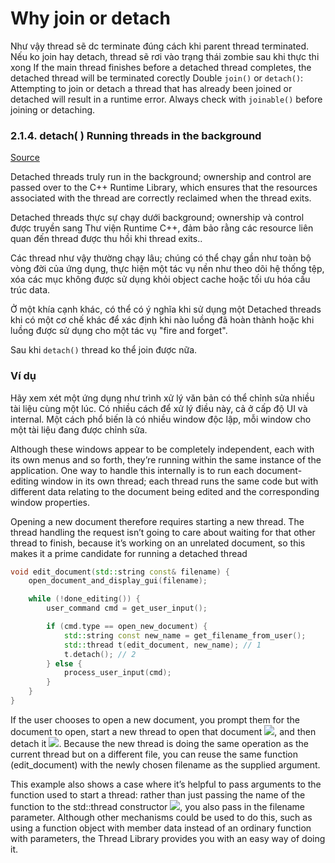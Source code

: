 # Why join or detach
Như vậy thread sẽ dc terminate đúng cách khi parent thread terminated.
Nếu ko join hay detach, thread sẽ rơi vào trạng thái zombie sau khi thực thi xong
If the main thread finishes before a detached thread completes, the detached thread will be terminated corectly
Double `join()` or `detach()`: Attempting to join or detach a thread that has already been joined or detached will result in a runtime error. Always check with `joinable()` before joining or detaching.

### 2.1.4. detach( ) Running threads in the background
[Source ](https://livebook.manning.com/book/c-plus-plus-concurrency-in-action/chapter-2/42)

Detached threads truly run in the background; ownership and control are passed over to the C++ Runtime Library, which ensures that the resources associated with the thread are correctly reclaimed when the thread exits.

Detached threads thực sự chạy dưới background; ownership và control được truyền sang Thư viện Runtime C++, đảm bảo rằng các resource liên quan đến thread được thu hồi khi thread exits..

Các thread như vậy thường chạy lâu; chúng có thể chạy gần như toàn bộ vòng đời của ứng dụng, thực hiện một tác vụ nền như theo dõi hệ thống tệp, xóa các mục không được sử dụng khỏi object cache hoặc tối ưu hóa cấu trúc data. 

Ở một khía cạnh khác, có thể có ý nghĩa khi sử dụng một Detached threads khi có một cơ chế khác để xác định khi nào luồng đã hoàn thành hoặc khi luồng được sử dụng cho một tác vụ "fire and forget".

Sau khi `detach()` thread ko thể join được nữa.

###  Ví dụ

Hãy xem xét một ứng dụng như trình xử lý văn bản có thể chỉnh sửa nhiều tài liệu cùng một lúc. Có nhiều cách để xử lý điều này, cả ở cấp độ UI và internal.  Một cách  phổ biến là có nhiều window độc lập, mỗi window cho một tài liệu đang được chỉnh sửa.

Although these windows appear to be completely independent, each with its own menus and so forth, they’re running within the same instance of the application. One way to handle this internally is to run each document-editing window in its own thread; each thread runs the same code but with different data relating to the document being edited and the corresponding window properties. 

Opening a new document therefore requires starting a new thread. The thread handling the request isn’t going to care about waiting for that other thread to finish, because it’s working on an unrelated document, so this makes it a prime candidate for running a detached thread

```cpp
void edit_document(std::string const& filename) {
    open_document_and_display_gui(filename);

    while (!done_editing()) {
        user_command cmd = get_user_input();

        if (cmd.type == open_new_document) {
            std::string const new_name = get_filename_from_user();
            std::thread t(edit_document, new_name); // 1
            t.detach(); // 2
        } else {
            process_user_input(cmd);
        }
    }
}
```
If the user chooses to open a new document, you prompt them for the document to open, start a new thread to open that document ![](https://drek4537l1klr.cloudfront.net/williams/Figures/1.jpg), and then detach it ![](https://drek4537l1klr.cloudfront.net/williams/Figures/2.jpg). Because the new thread is doing the same operation as the current thread but on a different file, you can reuse the same function (edit_document) with the newly chosen filename as the supplied argument.

This example also shows a case where it’s helpful to pass arguments to the function used to start a thread: rather than just passing the name of the function to the std::thread constructor ![](https://drek4537l1klr.cloudfront.net/williams/Figures/1.jpg), you also pass in the filename parameter. Although other mechanisms could be used to do this, such as using a function object with member data instead of an ordinary function with parameters, the Thread Library provides you with an easy way of doing it.